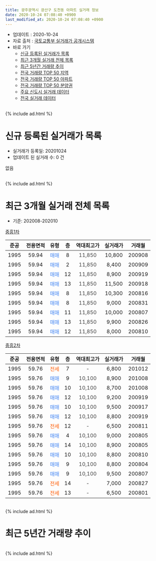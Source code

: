 ```yaml
---
title: 광주광역시 광산구 도천동 아파트 실거래 정보
date: 2020-10-24 07:08:40 +0900
last_modified_at: 2020-10-24 07:08:40 +0900
---
```


* 업데이트 : 2020-10-24
* 자료 출처 : [국토교통부 실거래가 공개시스템](http://rt.molit.go.kr)
* 바로 가기
    * [신규 등록된 실거래가 목록](#신규-등록된-실거래가-목록)
    * [최근 3개월 실거래 전체 목록](#최근-3개월-실거래-전체-목록)
    * [최근 5년간 거래량 추이](#최근-5년간-거래량-추이)
    * [전국 거래량 TOP 50 지역](https://inasie.github.io/apt-trade-info/최근-3개월-전국에서-가장-거래가-많이-발생한-지역)
    * [전국 거래량 TOP 50 아파트](https://inasie.github.io/apt-trade-info/최근-3개월-전국에서-가장-거래가-많이-발생한-아파트)
    * [전국 거래량 TOP 50 분양권](https://inasie.github.io/apt-trade-info/최근-3개월-전국에서-가장-거래가-많이-발생한-분양권)
    * [주요 신도시 실거래 데이터](https://inasie.github.io/apt-trade-info/주요-신도시)
    * [전국 실거래 데이터](https://inasie.github.io/apt-trade-info/전국)
<br>
{% include ad.html %}
<br>

# 신규 등록된 실거래가 목록
* 실거래가 등록일: 20201024
* 업데이트 된 실거래 수: 0 건

없음

<br>
{% include ad.html %}
<br>

# 최근 3개월 실거래 전체 목록
* 기준: 202008-202010


[중흥1차](https://search.naver.com/search.naver?query=%EA%B4%91%EC%A3%BC%EA%B4%91%EC%97%AD%EC%8B%9C+%EA%B4%91%EC%82%B0%EA%B5%AC+%EB%8F%84%EC%B2%9C%EB%8F%99+%EC%A4%91%ED%9D%A51%EC%B0%A8)

|준공|전용면적|유형|층|역대최고가|실거래가|거래월|
|:---:|:---:|:---:|:---:|:---:|:---:|:---:|
|1995|59.94|<span style="color:#4285f3">매매</span>|8|<span style="color:#444444">11,850</span>|10,800|200908|
|1995|59.94|<span style="color:#4285f3">매매</span>|2|<span style="color:#444444">11,850</span>|8,400|200909|
|1995|59.94|<span style="color:#4285f3">매매</span>|12|<span style="color:#444444">11,850</span>|8,900|200919|
|1995|59.94|<span style="color:#4285f3">매매</span>|13|<span style="color:#444444">11,850</span>|11,500|200918|
|1995|59.94|<span style="color:#4285f3">매매</span>|8|<span style="color:#444444">11,850</span>|10,300|200816|
|1995|59.94|<span style="color:#4285f3">매매</span>|8|<span style="color:#444444">11,850</span>|9,000|200831|
|1995|59.94|<span style="color:#4285f3">매매</span>|11|<span style="color:#444444">11,850</span>|10,000|200807|
|1995|59.94|<span style="color:#4285f3">매매</span>|13|<span style="color:#444444">11,850</span>|9,900|200826|
|1995|59.94|<span style="color:#4285f3">매매</span>|12|<span style="color:#444444">11,850</span>|8,000|200810|

[중흥2차](https://search.naver.com/search.naver?query=%EA%B4%91%EC%A3%BC%EA%B4%91%EC%97%AD%EC%8B%9C+%EA%B4%91%EC%82%B0%EA%B5%AC+%EB%8F%84%EC%B2%9C%EB%8F%99+%EC%A4%91%ED%9D%A52%EC%B0%A8)

|준공|전용면적|유형|층|역대최고가|실거래가|거래월|
|:---:|:---:|:---:|:---:|:---:|:---:|:---:|
|1995|59.76|<span style="color:#ff5a00">전세</span>|7|<span style="color:#444444">-</span>|6,800|201012|
|1995|59.76|<span style="color:#4285f3">매매</span>|9|<span style="color:#444444">10,100</span>|8,900|201008|
|1995|59.76|<span style="color:#4285f3">매매</span>|10|<span style="color:#444444">10,100</span>|8,700|201008|
|1995|59.76|<span style="color:#4285f3">매매</span>|12|<span style="color:#444444">10,100</span>|9,200|200919|
|1995|59.76|<span style="color:#4285f3">매매</span>|10|<span style="color:#444444">10,100</span>|9,500|200917|
|1995|59.76|<span style="color:#4285f3">매매</span>|12|<span style="color:#444444">10,100</span>|8,800|200919|
|1995|59.76|<span style="color:#ff5a00">전세</span>|12|<span style="color:#444444">-</span>|6,500|200811|
|1995|59.76|<span style="color:#4285f3">매매</span>|4|<span style="color:#444444">10,100</span>|9,000|200805|
|1995|59.76|<span style="color:#4285f3">매매</span>|14|<span style="color:#444444">10,100</span>|8,900|200805|
|1995|59.76|<span style="color:#4285f3">매매</span>|10|<span style="color:#444444">10,100</span>|8,800|200810|
|1995|59.76|<span style="color:#4285f3">매매</span>|9|<span style="color:#444444">10,100</span>|8,800|200804|
|1995|59.76|<span style="color:#4285f3">매매</span>|9|<span style="color:#444444">10,100</span>|9,500|200807|
|1995|59.76|<span style="color:#ff5a00">전세</span>|14|<span style="color:#444444">-</span>|7,000|200827|
|1995|59.76|<span style="color:#ff5a00">전세</span>|13|<span style="color:#444444">-</span>|6,500|200801|


<br>
{% include ad.html %}
<br>

# 최근 5년간 거래량 추이


<div style="width:100%;">
    <canvas id="deal_progress" height="200"></canvas>
</div>

<script>
new Chart(document.getElementById("deal_progress"), {
    type: 'line',
    data: {
        labels: ['201510','201511','201512','201601','201602','201603','201604','201605','201606','201607','201608','201609','201610','201611','201612','201701','201702','201703','201704','201705','201706','201707','201708','201709','201710','201711','201712','201801','201802','201803','201804','201805','201806','201807','201808','201809','201810','201811','201812','201901','201902','201903','201904','201905','201906','201907','201908','201909','201910','201911','201912','202001','202002','202003','202004','202005','202006','202007','202008','202009','202010'],
        datasets: [{
            label: '매매',
            pointRadius: 1,
            data: [8, 6, 5, 5, 3, 7, 5, 6, 9, 6, 11, 6, 5, 7, 4, 2, 4, 4, 3, 8, 7, 9, 3, 5, 3, 2, 3, 5, 7, 11, 3, 5, 4, 5, 3, 13, 5, 2, 7, 7, 5, 6, 8, 1, 5, 10, 3, 6, 5, 0, 5, 6, 13, 5, 6, 4, 7, 2, 10, 7, 2],
            borderColor: "rgba(255, 201, 14, 1)",
            backgroundColor: "rgba(255, 201, 14, 0.5)",
            fill: false,
            lineTension: 0
        },{
            label: '전월세',
            pointRadius: 1,
            data: [2, 4, 5, 5, 5, 9, 4, 2, 5, 6, 8, 5, 5, 6, 3, 6, 4, 6, 5, 4, 2, 4, 3, 9, 0, 2, 1, 2, 2, 5, 1, 0, 2, 0, 1, 3, 2, 4, 2, 3, 3, 3, 0, 5, 6, 2, 4, 3, 8, 0, 0, 1, 7, 8, 2, 1, 1, 2, 3, 0, 1],
            borderColor: "rgba(0, 141, 185, 1)",
            backgroundColor: "rgba(0, 141, 185, 0.5)",
            fill: false,
            lineTension: 0
        }
        ]
    },
    options: {
        responsive: true,
        title: {
            display: false
        },
        tooltips: {
            mode: 'index',
            intersect: false
        },
        hover: {
            mode: 'nearest',
            intersect: true
        },
        scales: {
            xAxes: [{
                display: true,
                scaleLabel: {
                    display: true,
                    labelString: '년/월'
                }
            }],
            yAxes: [{
                display: true,
                ticks: {
                    suggestedMin: 0,
                },
                scaleLabel: {
                    display: true,
                    labelString: '실거래 수'
                }
            }]
        }
    }
});

</script>


<br>
{% include ad.html %}
<br>

